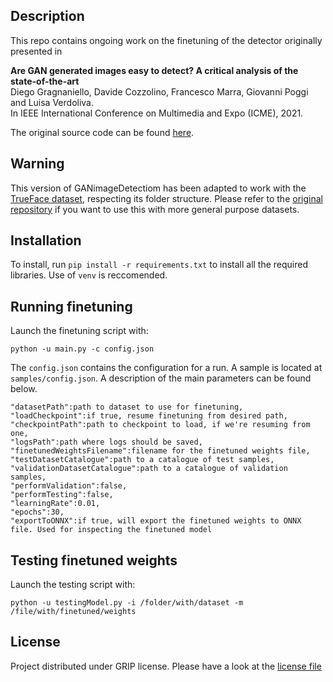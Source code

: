 ## Description
This repo contains ongoing work on the finetuning of the detector originally presented in 

**Are GAN generated images easy to detect? A critical analysis of the state-of-the-art**  
Diego Gragnaniello, Davide Cozzolino, Francesco Marra, Giovanni Poggi and Luisa Verdoliva.
<br />In IEEE International Conference on Multimedia and Expo (ICME), 2021.

The original source code can be found [here](https://github.com/grip-unina/GANimageDetection).

## Warning
This version of GANimageDetectiom  has been adapted to work with the [TrueFace dataset](https://mmlab.disi.unitn.it/resources/published-datasets#h.4bwcjdyr0h5i), respecting its folder structure. Please refer to the [original repository](https://github.com/grip-unina/GANimageDetection) if you want to use this with more general purpose datasets.

## Installation
To install, run `pip install -r requirements.txt` to install all the required libraries. Use of `venv` is reccomended.

## Running finetuning
Launch the finetuning script with:

    python -u main.py -c config.json

The `config.json` contains the configuration for a run. A sample is located at `samples/config.json`. A description of the main parameters can be found below.

    "datasetPath":path to dataset to use for finetuning,
    "loadCheckpoint":if true, resume finetuning from desired path,
    "checkpointPath":path to checkpoint to load, if we're resuming from one,
    "logsPath":path where logs should be saved,
    "finetunedWeightsFilename":filename for the finetuned weights file,
    "testDatasetCatalogue":path to a catalogue of test samples,
    "validationDatasetCatalogue":path to a catalogue of validation samples,
    "performValidation":false,
    "performTesting":false,
    "learningRate":0.01,
    "epochs":30,
    "exportToONNX":if true, will export the finetuned weights to ONNX file. Used for inspecting the finetuned model


## Testing finetuned weights
Launch the testing script with:

    python -u testingModel.py -i /folder/with/dataset -m /file/with/finetuned/weights 

## License
Project distributed under GRIP license. Please have a look at the [license file](LICENSE.md)